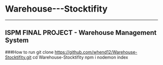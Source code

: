# Warehouse---Stocktifity

---

## ISPM FINAL PROJECT - Warehouse Management System 


###How to run
git clone https://github.com/whend12/Warehouse-Stocktifity.git
cd Warehouse-Stocktifity
npm i 
nodemon index

